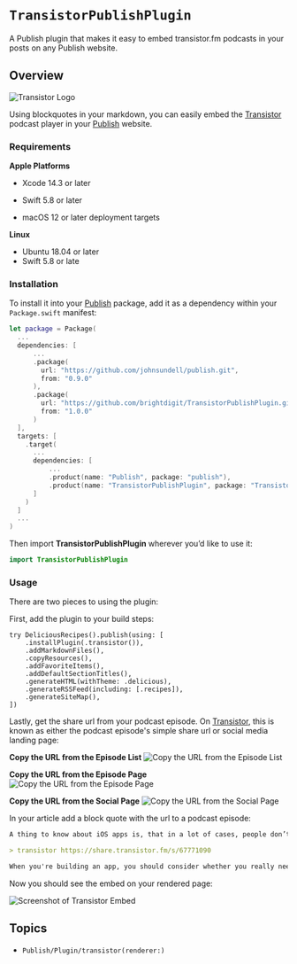 # ``TransistorPublishPlugin``

A Publish plugin that makes it easy to embed transistor.fm podcasts in your posts on any Publish website.

## Overview

![Transistor Logo](transistor)

Using blockquotes in your markdown, you can easily embed the [Transistor](https://transistor.fm/?via=publish-plugin) podcast player in your [Publish](https://github.com/johnsundell/publish) website.

### Requirements 

**Apple Platforms**

- Xcode 14.3 or later
- Swift 5.8 or later

- macOS 12 or later deployment targets

**Linux**

- Ubuntu 18.04 or later
- Swift 5.8 or late

### Installation

To install it into your [Publish](https://github.com/johnsundell/publish) package, add it as a dependency within your `Package.swift` manifest:

```swift
let package = Package(
  ...
  dependencies: [
      ...
      .package(
        url: "https://github.com/johnsundell/publish.git", 
        from: "0.9.0"
      ),
      .package(
        url: "https://github.com/brightdigit/TransistorPublishPlugin.git",
        from: "1.0.0"
      )
  ],
  targets: [
    .target(
      ...
      dependencies: [
          ...
          .product(name: "Publish", package: "publish"),
          .product(name: "TransistorPublishPlugin", package: "TransistorPublishPlugin"),
      ]
    )
  ]
  ...
)
```

Then import **TransistorPublishPlugin** wherever you’d like to use it:

```swift
import TransistorPublishPlugin
```

### Usage

There are two pieces to using the plugin:

First, add the plugin to your build steps:

```
try DeliciousRecipes().publish(using: [
    .installPlugin(.transistor()),
    .addMarkdownFiles(),
    .copyResources(),
    .addFavoriteItems(),
    .addDefaultSectionTitles(),
    .generateHTML(withTheme: .delicious),
    .generateRSSFeed(including: [.recipes]),
    .generateSiteMap(),
])
```

Lastly, get the share url from your podcast episode. On [Transistor](https://transistor.fm/?via=publish-plugin), this is known as either the podcast episode's simple share url or social media landing page:

**Copy the URL from the Episode List**
![Copy the URL from the Episode List](CopyFromEpisodeList.gif)

**Copy the URL from the Episode Page**
![Copy the URL from the Episode Page](CopyFromEpisodePage.gif)

**Copy the URL from the Social Page**
![Copy the URL from the Social Page](CopyFromEpisodeShare.gif)

In your article add a block quote with the url to a podcast episode:

```markdown
A thing to know about iOS apps is, that in a lot of cases, people don’t need the cloud to store their data. It can just be stored on their phone.

> transistor https://share.transistor.fm/s/67771090

When you're building an app, you should consider whether you really need something stored in the cloud. **In the end, you could save a lot of time and money, if everything can be saved as a file, keep the data on the phone, and maybe only back that data up into cloud storage.**
```

Now you should see the embed on your rendered page:

![Screenshot of Transistor Embed](web-screenshot.jpg)

## Topics

* ``Publish/Plugin/transistor(renderer:)``
